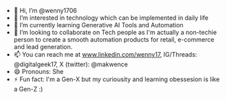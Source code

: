 - 👋 Hi, I’m @wenny1706
- 👀 I’m interested in technology which can  be implemented in daily life
- 🌱 I’m currently learning Generative AI Tools and Automation
- 💞️ I’m looking to collaborate on Tech people as I'm actually a non-techie person to create a smooth automation products for retail, e-commerce and lead generation.
- 📫 You can reach me at www.linkedin.com/wenny17, IG/Threads: @digitalgeek17, X (twitter): @makwence
- 😄 Pronouns: She
- ⚡ Fun fact: I'm a Gen-X but my curiousity and learning obessesion is like a Gen-Z :)

<!---
wenny1706/wenny1706 is a ✨ special ✨ repository because its `README.md` (this file) appears on your GitHub profile.
You can click the Preview link to take a look at your changes.
--->
